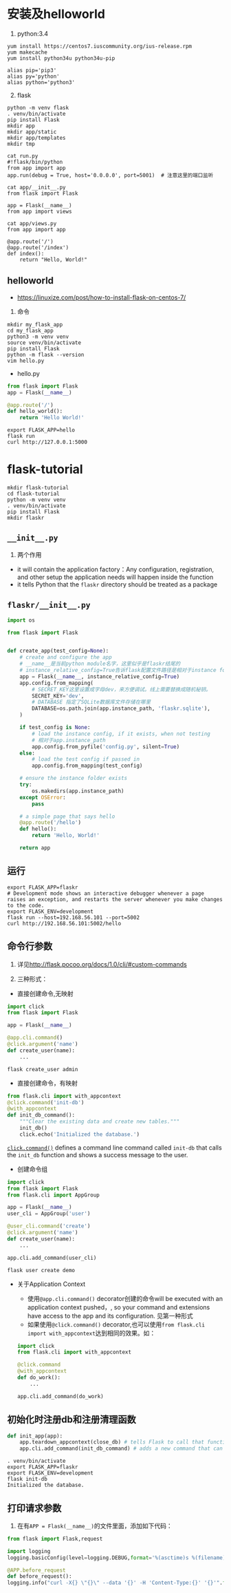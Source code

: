 # 安装及helloworld

1. python:3.4

```shell
yum install https://centos7.iuscommunity.org/ius-release.rpm
yum makecache
yum install python34u python34u-pip

alias pip='pip3'
alias py='python'
alias python='python3'
```

2. flask

```shell
python -m venv flask
. venv/bin/activate
pip install Flask
mkdir app
mkdir app/static
mkdir app/templates
mkdir tmp
```

```shell
cat run.py 
#!flask/bin/python
from app import app
app.run(debug = True, host='0.0.0.0', port=5001)  # 注意这里的端口监听
```

```shell
cat app/__init__.py 
from flask import Flask

app = Flask(__name__)
from app import views
```

```shell
cat app/views.py 
from app import app

@app.route('/')
@app.route('/index')
def index():
    return "Hello, World!"
```



## helloworld

- <https://linuxize.com/post/how-to-install-flask-on-centos-7/>

1. 命令

```shell
mkdir my_flask_app
cd my_flask_app
python3 -m venv venv
source venv/bin/activate
pip install Flask
python -m flask --version
vim hello.py
```

- hello.py
```python
from flask import Flask
app = Flask(__name__)

@app.route('/')
def hello_world():
    return 'Hello World!'
```

```shell
export FLASK_APP=hello
flask run
curl http://127.0.0.1:5000

```

# flask-tutorial

```shell
mkdir flask-tutorial
cd flask-tutorial
python -m venv venv
. venv/bin/activate
pip install Flask
mkdir flaskr
```

## `__init__.py`

1. 两个作用

- it will contain the application factory：Any configuration, registration, and other setup the application needs will happen inside the function
- it tells Python that the `flaskr` directory should be treated as a package

## `flaskr/__init__.py`

```python
import os

from flask import Flask


def create_app(test_config=None):
    # create and configure the app
    # __name__是当前python module名字，这里似乎是flaskr结尾的
    # instance_relative_config=True告诉flask配置文件路径是相对于instance folder的，instance folder在flickr目录之外，可以包含一些不能提交到git的数据，如秘钥、数据库文件。
    app = Flask(__name__, instance_relative_config=True)
    app.config.from_mapping(
        # SECRET_KEY这里设置成字母dev，来方便调试。线上需要替换成随机秘钥。
        SECRET_KEY='dev',
        # DATABASE 指定了SQLite数据库文件存储在哪里
        DATABASE=os.path.join(app.instance_path, 'flaskr.sqlite'),
    )

    if test_config is None:
        # load the instance config, if it exists, when not testing
        # 相对于app.instance_path
        app.config.from_pyfile('config.py', silent=True)
    else:
        # load the test config if passed in
        app.config.from_mapping(test_config)

    # ensure the instance folder exists
    try:
        os.makedirs(app.instance_path)
    except OSError:
        pass

    # a simple page that says hello
    @app.route('/hello')
    def hello():
        return 'Hello, World!'

    return app
```

## 运行

```shell
export FLASK_APP=flaskr
# Development mode shows an interactive debugger whenever a page raises an exception, and restarts the server whenever you make changes to the code.
export FLASK_ENV=development
flask run --host=192.168.56.101 --port=5002
curl http://192.168.56.101:5002/hello
```

## 命令行参数

1. 详见<http://flask.pocoo.org/docs/1.0/cli/#custom-commands>

2. 三种形式：

- 直接创建命令,无映射

```python
import click
from flask import Flask

app = Flask(__name__)

@app.cli.command()
@click.argument('name')
def create_user(name):
    ...
```

```shel
flask create_user admin
```

- 直接创建命令，有映射

```python
from flask.cli import with_appcontext
@click.command('init-db')
@with_appcontext
def init_db_command():
    """Clear the existing data and create new tables."""
    init_db()
    click.echo('Initialized the database.')
```

[`click.command()`](http://click.pocoo.org/api/#click.command) defines a command line command called `init-db` that calls the `init_db` function and shows a success message to the user. 

- 创建命令组

```python
import click
from flask import Flask
from flask.cli import AppGroup

app = Flask(__name__)
user_cli = AppGroup('user')

@user_cli.command('create')
@click.argument('name')
def create_user(name):
    ...

app.cli.add_command(user_cli)
```

```shell
flask user create demo
```

- 关于Application Context

  - 使用`@app.cli.command()` decorator创建的命令will be executed with an application context pushed，, so your command and extensions have access to the app and its configuration. 见第一种形式
  - 如果使用`@click.command()` decorator,也可以使用`from flask.cli import with_appcontext`达到相同的效果。如：

  ```python
  import click
  from flask.cli import with_appcontext
  
  @click.command
  @with_appcontext
  def do_work():
      ...
  
  app.cli.add_command(do_work)
  ```

  

## 初始化时注册db和注册清理函数

```python
def init_app(app):
    app.teardown_appcontext(close_db) # tells Flask to call that function when cleaning up after returning the response
    app.cli.add_command(init_db_command) # adds a new command that can be called with the flask command.
```

```shell
. venv/bin/activate
export FLASK_APP=flaskr
export FLASK_ENV=development
flask init-db
Initialized the database.
```

## 打印请求参数

1. 在有`APP = Flask(__name__)`的文件里面，添加如下代码：

```python
from flask import Flask,request

import logging
logging.basicConfig(level=logging.DEBUG,format='%(asctime)s %(filename)s[line:%(lineno)d][%(levelname)s] %(message)s',datefmt='%a, %d %b %Y %H:%M:%S')

@APP.before_request
def before_request():
logging.info("curl -X{} \"{}\" --data '{}' -H 'Content-Type:{}' '{}'".format(request.method,request.url,request.data,request.headers["Content-Type"]),request.headers)

```
